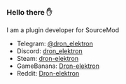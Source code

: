 ### Hello there :hand:

I am a plugin developer for SourceMod

* Telegram: [@dron_elektron](https://t.me/dron_elektron)
* Discord: [dron_elektron](https://discordapp.com/users/230291697869914112)
* Steam: [dron-elektron](https://steamcommunity.com/id/dron-elektron)
* GameBanana: [Dron-elektron](https://gamebanana.com/members/1755814)
* Reddit: [Dron-elektron](https://www.reddit.com/user/Dron-elektron)
